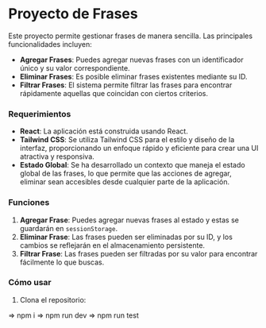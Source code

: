 # Proyecto de Frases

Este proyecto permite gestionar frases de manera sencilla. Las principales funcionalidades incluyen:

- **Agregar Frases**: Puedes agregar nuevas frases con un identificador único y su valor correspondiente.
- **Eliminar Frases**: Es posible eliminar frases existentes mediante su ID.
- **Filtrar Frases**: El sistema permite filtrar las frases para encontrar rápidamente aquellas que coincidan con ciertos criterios.

### Requerimientos
- **React**: La aplicación está construida usando React.
- **Tailwind CSS**: Se utiliza Tailwind CSS para el estilo y diseño de la interfaz, proporcionando un enfoque rápido y eficiente para crear una UI atractiva y responsiva.
- **Estado Global**: Se ha desarrollado un contexto que maneja el estado global de las frases, lo que permite que las acciones de agregar, eliminar sean accesibles desde cualquier parte de la aplicación.


### Funciones
1. **Agregar Frase**: Puedes agregar nuevas frases al estado y estas se guardarán en `sessionStorage`.
2. **Eliminar Frase**: Las frases pueden ser eliminadas por su ID, y los cambios se reflejarán en el almacenamiento persistente.
3. **Filtrar Frase**: Las frases pueden ser filtradas por su valor para encontrar fácilmente lo que buscas.


  
### Cómo usar
1. Clona el repositorio: 
   
  => npm i 
   => npm run dev
    => npm run test
